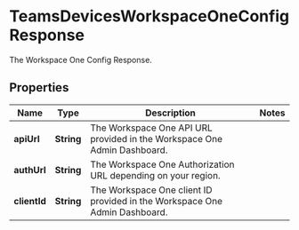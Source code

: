 

# TeamsDevicesWorkspaceOneConfigResponse

The Workspace One Config Response.

## Properties

| Name | Type | Description | Notes |
|------------ | ------------- | ------------- | -------------|
|**apiUrl** | **String** | The Workspace One API URL provided in the Workspace One Admin Dashboard. |  |
|**authUrl** | **String** | The Workspace One Authorization URL depending on your region. |  |
|**clientId** | **String** | The Workspace One client ID provided in the Workspace One Admin Dashboard. |  |



